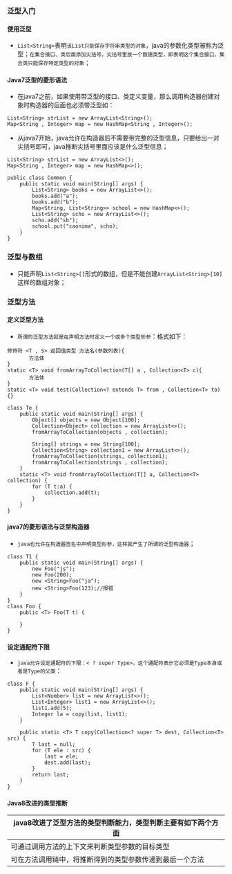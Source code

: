 ### 泛型入门
#### 使用泛型
+ `List<String>`表明`该List只能保存字符串类型的对象`，java的参数化类型被称为泛型；`在集合接口、类后面添加尖括号，尖括号里放一个数据类型，即表明这个集合接口，集合类只能保存特定类型的对象`；
#### Java7泛型的菱形语法
+ 在java7之前，如果使用带泛型的接口、类定义变量，那么调用构造器创建对象时构造器的后面也必须带泛型如：
```
List<String> strList = new ArrayList<String>();
Map<String , Integer> map = new HashMap<String , Integer>();
```
+ 从java7开始，java允许在构造器后不需要带完整的泛型信息，只要给出一对尖括号即可，java推断尖括号里面应该是什么泛型信息；
```
List<String> strList = new ArrayList<>();
Map<String , Integer> map = new HashMap<>();
```
```
public class Common {
    public static void main(String[] args) {
        List<String> books = new ArrayList<>();
        books.add("a");
        books.add("b");
        Map<String, List<String>> school = new HashMap<>();
        List<String> scho = new ArrayList<>();
        scho.add("sb");
        school.put("caonima", scho);
    }
}
```
### 泛型与数组
+ 只能声明`List<String>[]`形式的数组，但是不能创建`ArrayList<String>[10]`这样的数组对象；
### 泛型方法
#### 定义泛型方法
+ `所谓的泛型方法就是在声明方法时定义一个或多个类型形参`：格式如下：
```
修饰符 <T , S> 返回值类型 方法名(参数列表){
       方法体
}
static <T> void fromArrayToCollection(T[] a , Collection<T> c){
       方法体
}
static <T> void test(Collection<? extends T> from , Collection<T> to){}
```
```
class Te {
    public static void main(String[] args) {
        Object[] objects = new Object[100];
        Collection<Object> collection = new ArrayList<>();
        fromArrayToCollection(objects , collection);

        String[] strings = new String[100];
        Collection<String> collection1 = new ArrayList<>();
        fromArrayToCollection(strings, collection1);
        fromArrayToCollection(strings , collection);
    }
    static <T> void fromArrayToCollection(T[] a, Collection<T> collection) {
        for (T t:a) {
            collection.add(t);
        }
    }
}
```
#### java7的菱形语法与泛型构造器
+ `java也允许在构造器签名中声明类型形参，这样就产生了所谓的泛型构造器`；
```
class T1 {
    public static void main(String[] args) {
        new Foo("js");
        new Foo(200);
        new <String>Foo("ja");
        new <String>Foo(123);//报错
    }
}
class Foo {
    public <T> Foo(T t) {

    }
}
```
#### 设定通配符下限
+ `java允许设定通配符的下限：< ? super Type>，这个通配符表示它必须是Type本身或者是Type的父类`：
```
class F {
    public static void main(String[] args) {
        List<Number> list = new ArrayList<>();
        List<Integer> list1 = new ArrayList<>();
        list1.add(5);
        Integer la = copy(list, list1);
    }

    public static <T> T copy(Collection<? super T> dest, Collection<T> src) {
        T last = null;
        for (T ele : src) {
            last = ele;
            dest.add(last);
        }
        return last;
    }
}
```
#### Java8改进的类型推断

|java8改进了泛型方法的类型判断能力，类型判断主要有如下两个方面|
|------|
|可通过调用方法的上下文来判断类型参数的目标类型|
|可在方法调用链中，将推断得到的类型参数传递到最后一个方法|
